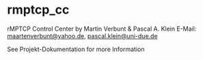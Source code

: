 # rmptcp_cc
rMPTCP Control Center by Martin Verbunt & Pascal A. Klein
E-Mail: maartenverbunt@yahoo.de, pascal.klein@uni-due.de

See Projekt-Dokumentation for more Information

